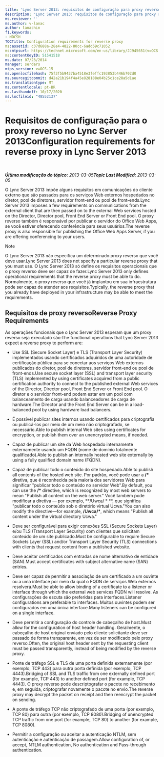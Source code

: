 ```yaml
---
title: 'Lync Server 2013: requisitos de configuração para proxy reverso'
description: 'Lync Server 2013: requisitos de configuração para proxy reverso.'
ms.reviewer: ''
ms.author: v-lanac
author: lanachin
f1.keywords:
- NOCSH
TOCTitle: Configuration requirements for reverse proxy
ms:assetid: c37d688a-28e4-4822-80cc-6add59c71052
ms:mtpsurl: https://technet.microsoft.com/en-us/library/JJ945651(v=OCS.15)
ms:contentKeyID: 51541518
ms.date: 07/23/2014
manager: serdars
mtps_version: v=OCS.15
ms.openlocfilehash: 75f3f5b9437ba4518e3feffc193853b446b702d0
ms.sourcegitcommit: d42a21b194f4a45e828188e04b25c1ce28a5d1ae
ms.translationtype: MT
ms.contentlocale: pt-BR
ms.lasthandoff: 10/17/2020
ms.locfileid: "48552137"
---
```

# <a name="configuration-requirements-for-reverse-proxy-in-lync-server-2013"></a><span data-ttu-id="17f49-103">Requisitos de configuração para o proxy reverso no Lync Server 2013</span><span class="sxs-lookup"><span data-stu-id="17f49-103">Configuration requirements for reverse proxy in Lync Server 2013</span></span>

<div data-xmlns="http://www.w3.org/1999/xhtml">

<div class="topic" data-xmlns="http://www.w3.org/1999/xhtml" data-msxsl="urn:schemas-microsoft-com:xslt" data-cs="https://msdn.microsoft.com/">

<div data-asp="https://msdn2.microsoft.com/asp">



</div>

<div id="mainSection">

<div id="mainBody">

<span> </span>

<span data-ttu-id="17f49-104">_**Última modificação do tópico:** 2013-03-05_</span><span class="sxs-lookup"><span data-stu-id="17f49-104">_**Topic Last Modified:** 2013-03-05_</span></span>

<span data-ttu-id="17f49-105">O Lync Server 2013 impõe alguns requisitos em comunicações do cliente externo que são passados para os serviços Web externos hospedados no diretor, pool de diretores, servidor front-end ou pool de front-ends.</span><span class="sxs-lookup"><span data-stu-id="17f49-105">Lync Server 2013 imposes a few requirements on communications from the external client that are then passed on to the external Web services hosted on the Director, Director pool, Front End Server or Front End pool.</span></span> <span data-ttu-id="17f49-106">O proxy reverso também é responsável por publicar o servidor do Office Web Apps, se você estiver oferecendo conferência para seus usuários.</span><span class="sxs-lookup"><span data-stu-id="17f49-106">The reverse proxy is also responsible for publishing the Office Web Apps Server, if you are offering conferencing to your users.</span></span>

<div>


> [!NOTE]  
> <span data-ttu-id="17f49-107">O Lync Server 2013 não especifica um determinado proxy reverso que você deve usar.</span><span class="sxs-lookup"><span data-stu-id="17f49-107">Lync Server 2013 does not specify a particular reverse proxy that you must use.</span></span> <span data-ttu-id="17f49-108">O Lync Server 2013 só define os requisitos operacionais que o proxy reverso deve ser capaz de fazer.</span><span class="sxs-lookup"><span data-stu-id="17f49-108">Lync Server 2013 only defines operational requirements that the reverse proxy must be able to do.</span></span> <span data-ttu-id="17f49-109">Normalmente, o proxy reverso que você já implantou em sua infraestrutura pode ser capaz de atender aos requisitos.</span><span class="sxs-lookup"><span data-stu-id="17f49-109">Typically, the reverse proxy that you already have deployed in your infrastructure may be able to meet the requirements.</span></span>



</div>

<div>

## <a name="reverse-proxy-requirements"></a><span data-ttu-id="17f49-110">Requisitos de proxy reverso</span><span class="sxs-lookup"><span data-stu-id="17f49-110">Reverse Proxy Requirements</span></span>

<span data-ttu-id="17f49-111">As operações funcionais que o Lync Server 2013 esperam que um proxy reverso seja executado são:</span><span class="sxs-lookup"><span data-stu-id="17f49-111">The functional operations that Lync Server 2013 expect a reverse proxy to perform are:</span></span>

  - <span data-ttu-id="17f49-112">Use SSL (Secure Socket Layer) e TLS (Transport Layer Security) implementados usando certificados adquiridos de uma autoridade de certificação pública para se conectar aos serviços Web externos publicados do diretor, pool de diretores, servidor front-end ou pool de front-ends.</span><span class="sxs-lookup"><span data-stu-id="17f49-112">Use secure socket layer (SSL) and transport layer security (TLS) implemented by using certificates acquired from a public certification authority to connect to the published external Web services of the Director, Director pool, Front End Server or Front End pool.</span></span> <span data-ttu-id="17f49-113">O diretor e o servidor front-end podem estar em um pool com balanceamento de carga usando balanceadores de carga de hardware.</span><span class="sxs-lookup"><span data-stu-id="17f49-113">The Director and the Front End Server can be in a load-balanced pool by using hardware load balancers.</span></span>

  - <span data-ttu-id="17f49-114">É possível publicar sites internos usando certificados para criptografia ou publicá-los por meio de um meio não criptografado, se necessário.</span><span class="sxs-lookup"><span data-stu-id="17f49-114">Able to publish internal Web sites using certificates for encryption, or publish them over an unencrypted means, if needed.</span></span>

  - <span data-ttu-id="17f49-115">Capaz de publicar um site da Web hospedado internamente externamente usando um FQDN (nome de domínio totalmente qualificado).</span><span class="sxs-lookup"><span data-stu-id="17f49-115">Able to publish an internally hosted web site externally by using a fully qualified domain name (FQDN).</span></span>

  - <span data-ttu-id="17f49-116">Capaz de publicar todo o conteúdo do site hospedado.</span><span class="sxs-lookup"><span data-stu-id="17f49-116">Able to publish all contents of the hosted web site.</span></span> <span data-ttu-id="17f49-117">Por padrão, você pode usar a **/\*** diretiva, que é reconhecida pela maioria dos servidores Web para significar "publicar todo o conteúdo no servidor Web".</span><span class="sxs-lookup"><span data-stu-id="17f49-117">By default, you can use the **/\*** directive, which is recognized by most web servers to mean "Publish all content on the web server."</span></span> <span data-ttu-id="17f49-118">Você também pode modificar a diretiva — por exemplo, \*\*/Uwca/ \* \*\*, que significa "publicar todo o conteúdo sob o diretório virtual Ucwa."</span><span class="sxs-lookup"><span data-stu-id="17f49-118">You can also modify the directive—for example, **/Uwca/\***, which means "Publish all content under the virtual directory Ucwa."</span></span>

  - <span data-ttu-id="17f49-119">Deve ser configurável para exigir conexões SSL (Secure Sockets Layer) e/ou TLS (Transport Layer Security) com clientes que solicitam conteúdo de um site publicado.</span><span class="sxs-lookup"><span data-stu-id="17f49-119">Must be configurable to require Secure Sockets Layer (SSL) and/or Transport Layer Security (TLS) connections with clients that request content from a published website.</span></span>

  - <span data-ttu-id="17f49-120">Deve aceitar certificados com entradas de nome alternativo de entidade (SAN).</span><span class="sxs-lookup"><span data-stu-id="17f49-120">Must accept certificates with subject alternative name (SAN) entries.</span></span>

  - <span data-ttu-id="17f49-121">Deve ser capaz de permitir a associação de um certificado a um ouvinte ou a uma interface por meio da qual o FQDN de serviços Web externos resolverá.</span><span class="sxs-lookup"><span data-stu-id="17f49-121">Must be able to allow binding of a certificate to a listener or interface through which the external web services FQDN will resolve.</span></span> <span data-ttu-id="17f49-122">As configurações de escuta são preferidas para interfaces.</span><span class="sxs-lookup"><span data-stu-id="17f49-122">Listener configurations are preferable to interfaces.</span></span> <span data-ttu-id="17f49-123">Muitos ouvintes podem ser configurados em uma única interface.</span><span class="sxs-lookup"><span data-stu-id="17f49-123">Many listeners can be configured on a single interface.</span></span>

  - <span data-ttu-id="17f49-124">Deve permitir a configuração do controle de cabeçalho de host.</span><span class="sxs-lookup"><span data-stu-id="17f49-124">Must allow for the configuration of host header handling.</span></span> <span data-ttu-id="17f49-125">Geralmente, o cabeçalho de host original enviado pelo cliente solicitante deve ser passado de forma transparente, em vez de ser modificado pelo proxy reverso.</span><span class="sxs-lookup"><span data-stu-id="17f49-125">Often, the original host header sent by the requesting client must be passed transparently, instead of being modified by the reverse proxy.</span></span>

  - <span data-ttu-id="17f49-126">Ponte de tráfego SSL e TLS de uma porta definida externamente (por exemplo, TCP 443) para outra porta definida (por exemplo, TCP 4443).</span><span class="sxs-lookup"><span data-stu-id="17f49-126">Bridging of SSL and TLS traffic from one externally defined port (for example, TCP 443) to another defined port (for example, TCP 4443).</span></span> <span data-ttu-id="17f49-127">O proxy reverso pode descriptografar o pacote no recebimento e, em seguida, criptografar novamente o pacote no envio.</span><span class="sxs-lookup"><span data-stu-id="17f49-127">The reverse proxy may decrypt the packet on receipt and then reencrypt the packet on sending.</span></span>

  - <span data-ttu-id="17f49-128">A ponte de tráfego TCP não criptografado de uma porta (por exemplo, TCP 80) para outra (por exemplo, TCP 8080).</span><span class="sxs-lookup"><span data-stu-id="17f49-128">Bridging of unencrypted TCP traffic from one port (for example, TCP 80) to another (for example, TCP 8080).</span></span>

  - <span data-ttu-id="17f49-129">Permitir a configuração ou aceitar a autenticação NTLM, sem autenticação e autenticação de passagem.</span><span class="sxs-lookup"><span data-stu-id="17f49-129">Allow configuration of, or accept, NTLM authentication, No authentication and Pass-through authentication.</span></span>

</div>

</div>

<span> </span>

</div>

</div>

</div>

